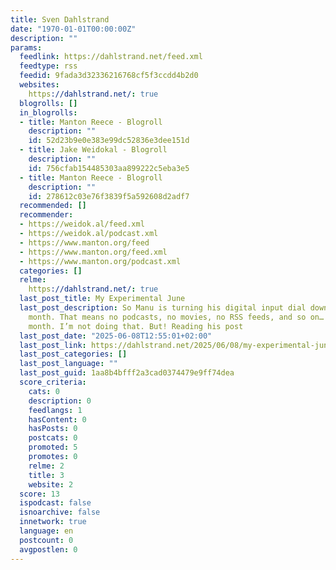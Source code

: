```yaml
---
title: Sven Dahlstrand
date: "1970-01-01T00:00:00Z"
description: ""
params:
  feedlink: https://dahlstrand.net/feed.xml
  feedtype: rss
  feedid: 9fada3d32336216768cf5f3ccdd4b2d0
  websites:
    https://dahlstrand.net/: true
  blogrolls: []
  in_blogrolls:
  - title: Manton Reece - Blogroll
    description: ""
    id: 52d23b9e0e383e99dc52836e3dee151d
  - title: Jake Weidokal - Blogroll
    description: ""
    id: 756cfab154485303aa899222c5eba3e5
  - title: Manton Reece - Blogroll
    description: ""
    id: 278612c03e76f3839f5a592608d2adf7
  recommended: []
  recommender:
  - https://weidok.al/feed.xml
  - https://weidok.al/podcast.xml
  - https://www.manton.org/feed
  - https://www.manton.org/feed.xml
  - https://www.manton.org/podcast.xml
  categories: []
  relme:
    https://dahlstrand.net/: true
  last_post_title: My Experimental June
  last_post_description: So Manu is turning his digital input dial down to zero this
    month. That means no podcasts, no movies, no RSS feeds, and so on… for the entire
    month. I’m not doing that. But! Reading his post
  last_post_date: "2025-06-08T12:55:01+02:00"
  last_post_link: https://dahlstrand.net/2025/06/08/my-experimental-june.html
  last_post_categories: []
  last_post_language: ""
  last_post_guid: 1aa8b4bfff2a3cad0374479e9ff74dea
  score_criteria:
    cats: 0
    description: 0
    feedlangs: 1
    hasContent: 0
    hasPosts: 0
    postcats: 0
    promoted: 5
    promotes: 0
    relme: 2
    title: 3
    website: 2
  score: 13
  ispodcast: false
  isnoarchive: false
  innetwork: true
  language: en
  postcount: 0
  avgpostlen: 0
---
```

